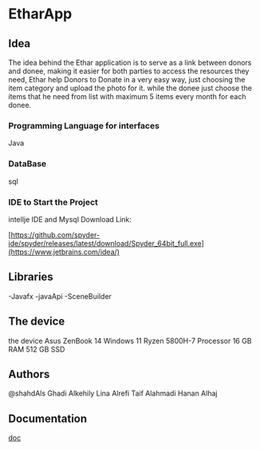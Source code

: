 # EtharApp

## Idea

The idea behind the Ethar application is to serve as a link between donors and donee, making it easier for both parties to access the resources they need,
Ethar help Donors to Donate  in a very easy way,
just choosing the item category and upload the photo for it.
while the donee just choose the items that he need from list with maximum 5 items every month for each donee.   

### Programming Language for interfaces

Java
### DataBase 
sql

### IDE to Start the Project

intellje IDE and Mysql
Download Link:

[https://github.com/spyder-ide/spyder/releases/latest/download/Spyder_64bit_full.exe](https://www.jetbrains.com/idea/)

## Libraries
-Javafx
-javaApi
-SceneBuilder

## The device

the device Asus ZenBook 14
Windows 11 Ryzen 5800H-7 Processor 16 GB RAM
512 GB SSD


## Authors
@shahdAls
Ghadi Alkehily 
Lina  Alrefi 
Taif Alahmadi
Hanan Alhaj

## Documentation
 [doc](https://drive.google.com/file/d/1UGUEe2C-HKeadpSLi_5_YecSIjHaxGqb/view?usp=drive_link)


